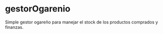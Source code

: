 # gestorOgarenio
Simple gestor ogareño para manejar el stock de los productos comprados y finanzas.
